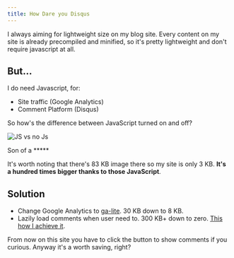 ```yaml
---
title: How Dare you Disqus
---
```


I always aiming for lightweight size on my blog site. Every content on my site is already precompiled and minified, so it's pretty lightweight and don't require javascript at all.

## But...

I do need Javascript, for:

+ Site traffic (Google Analytics)
+ Comment Platform (Disqus)

So how's the difference between JavaScript turned on and off?

![JS vs no Js]({{site.img}}Js_vs_no_Js.jpg)

Son of a *****

It's worth noting that there's 83 KB image there so my site is only 3 KB. **It's a hundred times bigger thanks to those JavaScript**.

## Solution

+ Change Google Analytics to [ga-lite](https://github.com/jehna/ga-lite). 30 KB down to 8 KB.
+ Lazily load comments when user need to. 300 KB+ down to zero. [This how I achieve it](https://gist.github.com/willnode/052cc2f0b0115c7e4041a7792c6ba8d3).

From now on this site you have to click the button to show comments if you curious. Anyway it's a worth saving, right?